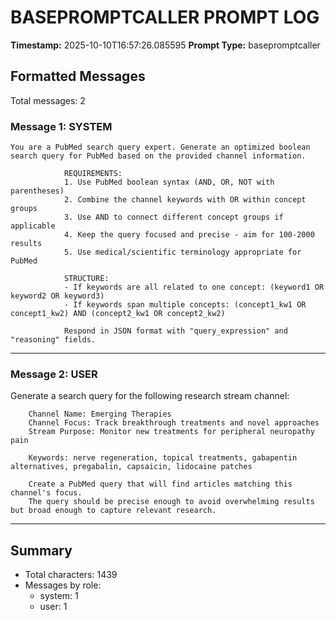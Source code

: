 # BASEPROMPTCALLER PROMPT LOG
**Timestamp:** 2025-10-10T16:57:26.085595
**Prompt Type:** basepromptcaller

## Formatted Messages
Total messages: 2

### Message 1: SYSTEM

```
You are a PubMed search query expert. Generate an optimized boolean search query for PubMed based on the provided channel information.

            REQUIREMENTS:
            1. Use PubMed boolean syntax (AND, OR, NOT with parentheses)
            2. Combine the channel keywords with OR within concept groups
            3. Use AND to connect different concept groups if applicable
            4. Keep the query focused and precise - aim for 100-2000 results
            5. Use medical/scientific terminology appropriate for PubMed

            STRUCTURE:
            - If keywords are all related to one concept: (keyword1 OR keyword2 OR keyword3)
            - If keywords span multiple concepts: (concept1_kw1 OR concept1_kw2) AND (concept2_kw1 OR concept2_kw2)

            Respond in JSON format with "query_expression" and "reasoning" fields.
```

---

### Message 2: USER

Generate a search query for the following research stream channel:

        Channel Name: Emerging Therapies
        Channel Focus: Track breakthrough treatments and novel approaches
        Stream Purpose: Monitor new treatments for peripheral neuropathy pain

        Keywords: nerve regeneration, topical treatments, gabapentin alternatives, pregabalin, capsaicin, lidocaine patches

        Create a PubMed query that will find articles matching this channel's focus.
        The query should be precise enough to avoid overwhelming results but broad enough to capture relevant research.

---

## Summary
- Total characters: 1439
- Messages by role:
  - system: 1
  - user: 1
